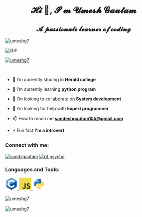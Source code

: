 <h1 align="center">𝓗𝓲 👋, 𝓘'𝓶 𝓤𝓶𝓮𝓼𝓱 𝓖𝓪𝓾𝓽𝓪𝓶</h1>
<h2 align="center">𝓐 𝓹𝓪𝓼𝓼𝓲𝓸𝓷𝓪𝓽𝓮 𝓵𝓮𝓪𝓻𝓷𝓮𝓻 𝓸𝓯 𝓬𝓸𝓭𝓲𝓷𝓰
 </h2>
<p align="left"> <img src="https://komarev.com/ghpvc/?username=umeshg7&label=Profile%20views&color=0e75b6&style=flat" alt="umeshg7" /> </p>
<img alt="GIF" src="https://media4.giphy.com/media/u2pmTWUi0MXjyrMaVj/giphy.gif?cid=ecf05e47vg27jglf7ljrowcby4hgn1qdbixcua327ta0tilq&rid=giphy.gif"  width="500" />

<p align="left"> <a href="https://github.com/ryo-ma/github-profile-trophy"><img src="https://github-profile-trophy.vercel.app/?username=umeshg7" alt="umeshg7" /></a> </p>

<p align="left"> <a href="https://twitter.com/" target="blank"><img src="https://img.shields.io/twitter/follow/?logo=twitter&style=for-the-badge" alt="" /></a> </p>

- 🔭 I’m currently studing in **Herald college**

- 🌱 I’m currently learning **python program**

- 👯 I’m looking to collaborate on **System development**

- 🤝 I’m looking for help with **Expert programmer**

- 📫 How to reach me **sandeshgautam155@gmail.com**

- ⚡ Fun fact **I'm a introvert**

<h3 align="left">Connect with me:</h3>
<p align="left">
<a href="https://instagram.com/sandzgautam" target="blank"><img align="center" src="https://raw.githubusercontent.com/rahuldkjain/github-profile-readme-generator/master/src/images/icons/Social/instagram.svg" alt="sandzgautam" height="30" width="40" /></a>
<a href="https://www.youtube.com/c/pt psycho" target="blank"><img align="center" src="https://raw.githubusercontent.com/rahuldkjain/github-profile-readme-generator/master/src/images/icons/Social/youtube.svg" alt="pt psycho" height="30" width="40" /></a>
</p>

<h3 align="left">Languages and Tools:</h3>
<p align="left"> <a href="https://www.cprogramming.com/" target="_blank" rel="noreferrer"> <img src="https://raw.githubusercontent.com/devicons/devicon/master/icons/c/c-original.svg" alt="c" width="40" height="40"/> </a> <a href="https://developer.mozilla.org/en-US/docs/Web/JavaScript" target="_blank" rel="noreferrer"> <img src="https://raw.githubusercontent.com/devicons/devicon/master/icons/javascript/javascript-original.svg" alt="javascript" width="40" height="40"/> </a> <a href="https://www.python.org" target="_blank" rel="noreferrer"> <img src="https://raw.githubusercontent.com/devicons/devicon/master/icons/python/python-original.svg" alt="python" width="40" height="40"/> </a> </p>

<p><img align="center" src="https://github-readme-stats.vercel.app/api/top-langs?username=umeshg7&show_icons=true&locale=en&layout=compact" alt="umeshg7" /></p>

<p><img align="center" src="https://github-readme-streak-stats.herokuapp.com/?user=umeshg7&" alt="umeshg7" /></p>
